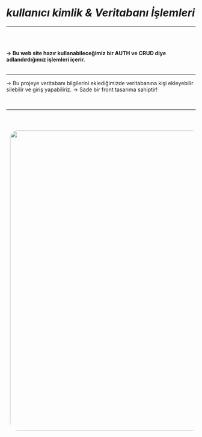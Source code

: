 # ***kullanıcı kimlik & Veritabanı İşlemleri***

<hr>
<br><br>

<b>-> Bu web site hazır kullanabileceğimiz bir AUTH ve CRUD diye adlandırdığımız işlemleri içerir. </b>
<br><br><hr>

-> Bu projeye veritabanı bilgilerini eklediğimizde veritabanına kişi ekleyebilir silebilir ve giriş yapabiliriz.
-> Sade bir front tasarıma sahiptir!
<br>



<br><hr><br>
<p align="center">
    <img src="https://r.resimlink.com/M2YWQhXc3dOF.png" style="border-radius: 30px;padding:10px " width="800">   
</p>